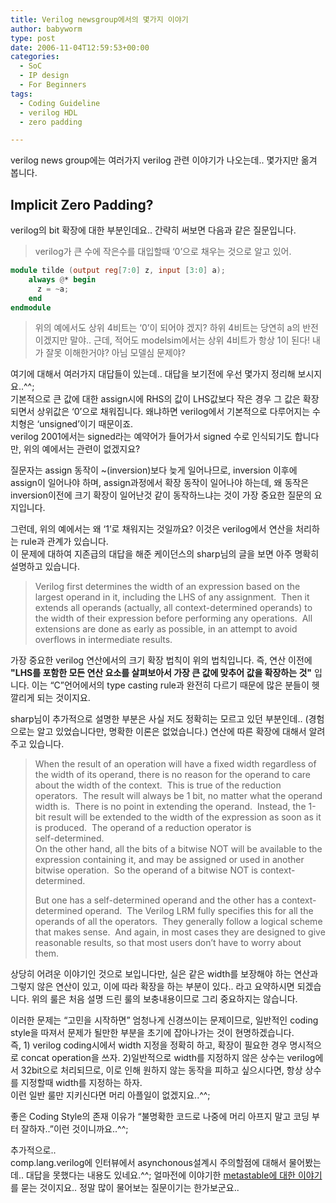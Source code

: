 ```yaml
---
title: Verilog newsgroup에서의 몇가지 이야기
author: babyworm
type: post
date: 2006-11-04T12:59:53+00:00
categories:
  - SoC
  - IP design
  - For Beginners
tags:
  - Coding Guideline
  - verilog HDL
  - zero padding

---
```

verilog news group에는 여러가지 verilog 관련 이야기가 나오는데.. 몇가지만 옮겨 봅니다.

## Implicit Zero Padding?
verilog의 bit 확장에 대한 부분인데요.. 간략히 써보면 다음과 같은 질문입니다.


> verilog가 큰 수에 작은수를 대입할때 ‘0’으로 채우는 것으로 알고 있어.

``` verilog
module tilde (output reg[7:0] z, input [3:0] a);
    always @* begin
      z = ~a;
    end
endmodule
```
>
> 위의 예에서도 상위 4비트는 ‘0’이 되어야 겠지? 하위 4비트는 당연히 a의 반전이겠지만 말야.. 근데, 적어도 modelsim에서는 상위 4비트가 항상 1이 된다! 내가 잘못 이해한거야? 아님 모델심 문제야?

여기에 대해서 여러가지 대답들이 있는데.. 대답을 보기전에 우선 몇가지 정리해 보시지요..^^;<br>
기본적으로 큰 값에 대한 assign시에 RHS의 값이 LHS값보다 작은 경우 그 값은 확장되면서 상위값은 ‘0’으로 채워집니다. 왜냐하면 verilog에서 기본적으로 다루어지는 수치형은 ‘unsigned’이기 때문이죠.<br>
verilog 2001에서는 signed라는 예약어가 들어가서 signed 수로 인식되기도 합니다만, 위의 예에서는 관련이 없겠지요?

질문자는 assign 동작이 ~(inversion)보다 늦게 일어나므로, inversion 이후에 assign이 일어나야 하며, assign과정에서 확장 동작이 일어나야 하는데, 왜 동작은 inversion이전에 크기 확장이 일어난것 같이 동작하느냐는 것이 가장 중요한 질문의 요지입니다.

그런데, 위의 예에서는 왜 ‘1’로 채워지는 것일까요? 이것은 verilog에서 연산을 처리하는 rule과 관계가 있습니다.<br>
이 문제에 대하여 지존급의 대답을 해준 케이던스의 sharp님의 글을 보면 아주 명확히 설명하고 있습니다.

> Verilog first determines the width of an expression based on the largest operand in it, including the LHS of any assignment.  Then it extends all operands (actually, all context-determined operands) to the width of their expression before performing any operations.  All extensions are done as early as possible, in an attempt to avoid overflows in intermediate results.

가장 중요한 verilog 연산에서의 크기 확장 법칙이 위의 법칙입니다. 즉, 연산 이전에 **"LHS를 포함한 모든 연산 요소를 살펴보아서 가장 큰 값에 맞추어 값을 확장하는 것"** 입니다. 이는 “C”언어에서의 type casting rule과 완전히 다르기 때문에 많은 분들이 헷깔리게 되는 것이지요.

sharp님이 추가적으로 설명한 부분은 사실 저도 정확히는 모르고 있던 부분인데.. (경험으로는 알고 있었습니다만, 명확한 이론은 없었습니다.) 연산에 따른 확장에 대해서 알려주고 있습니다.

> When the result of an operation will have a fixed width regardless of the width of its operand, there is no reason for the operand to care about the width of the context.  This is true of the reduction operators.  The result will always be 1 bit, no matter what the operand width is.  There is no point in extending the operand.  Instead, the 1-bit result will be extended to the width of the expression as soon as it is produced.  The operand of a reduction operator is<br>
> self-determined.<br>
> On the other hand, all the bits of a bitwise NOT will be available to the expression containing it, and may be assigned or used in another bitwise operation.  So the operand of a bitwise NOT is context-determined.
>
> But one has a self-determined operand and the other has a context-determined operand.  The Verilog LRM fully specifies this for all the operands of all the operators.  They generally follow a logical scheme that makes sense.  And again, in most cases they are designed to give reasonable results, so that most users don’t have to worry about them.

상당히 어려운 이야기인 것으로 보입니다만, 실은 같은 width를 보장해야 하는 연산과 그렇지 않은 연산이 있고, 이에 따라 확장을 하는 부분이 있다.. 라고 요약하시면 되겠습니다. 위의 룰은 처음 설명 드린 룰의 보충내용이므로 그리 중요하지는 않습니다.

이러한 문제는 “고민을 시작하면” 엄청나게 신경쓰이는 문제이므로, 일반적인 coding style을 따져서 문제가 될만한 부분을 초기에 잡아나가는 것이 현명하겠습니다.<br>
즉, 1) verilog coding시에서 width 지정을 정확히 하고, 확장이 필요한 경우 명시적으로 concat operation을 쓰자. 2)일반적으로 width를 지정하지 않은 상수는 verilog에서 32bit으로 처리되므로, 이로 인해 원하지 않는 동작을 피하고 싶으시다면, 항상 상수를 지정할때 width를 지정하는 하자.<br>
이런 일반 룰만 지키신다면 머리 아플일이 없겠지요..^^;

좋은 Coding Style의 존재 이유가 “불명확한 코드로 나중에 머리 아프지 말고 코딩 부터 잘하자..”이런 것이니까요..^^;

추가적으로..<br>
comp.lang.verilog에 인터뷰에서 asynchonous설계시 주의할점에 대해서 물어봤는데.. 대답을 못했다는 내용도 있네요.^^; 얼마전에 이야기한 [metastable에 대한 이야기](https://babyworm.net/post/blogs/2006/10/metastable%EB%AC%B8%EC%A0%9C%EC%99%80-clock-domain-crossing%EB%AC%B8%EC%A0%9C/)를 묻는 것이지요.. 정말 많이 물어보는 질문이기는 한가보군요..
